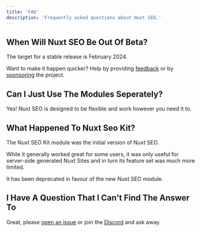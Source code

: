 ```yaml
---
title: 'FAQ'
description: 'Frequently asked questions about Nuxt SEO.'
---
```


## When Will Nuxt SEO Be Out Of Beta?

The target for a stable release is February 2024.

Want to make it happen quicker? Help by providing [feedback](https://github.com/harlan-zw/nuxt-seo/discussions/108)
or by [sponsoring](https://github.com/sponsors/harlan-zw) the project.

## Can I Just Use The Modules Seperately?

Yes! Nuxt SEO is designed to be flexible and work however you need it to.

## What Happened To Nuxt Seo Kit?

The Nuxt SEO Kit module was the initial version of Nuxt SEO.

While it generally worked great for some users, it was only useful for server-side generated Nuxt Sites and in turn its feature
set was much more limited.

It has been deprecated in favour of the new Nuxt SEO module.

## I Have A Question That I Can't Find The Answer To

Great, please [open an issue](https://github.com/harlan-zw/nuxt-seo/issues/new/choose) or join the [Discord](https://discord.gg/275MBUBvgP) and ask away.
